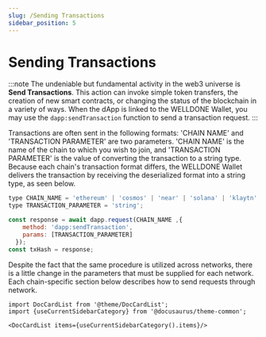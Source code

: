 ```yaml
---
slug: /Sending Transactions
sidebar_position: 5
---
```


# Sending Transactions

:::note
The undeniable but fundamental activity in the web3 universe is **Send Transactions**. This action can invoke simple token transfers, the creation of new smart contracts, or changing the status of the blockchain in a variety of ways. When the dApp is linked to the WELLDONE Wallet, you may use the `dapp:sendTransaction` function to send a transaction request.
:::

Transactions are often sent in the following formats: 'CHAIN NAME' and 'TRANSACTION PARAMETER' are two parameters. 'CHAIN NAME' is the name of the chain to which you wish to join, and 'TRANSACTION PARAMETER' is the value of converting the transaction to a string type. Because each chain's transaction format differs, the WELLDONE Wallet delivers the transaction by receiving the deserialized format into a string type, as seen below.

```javascript
type CHAIN_NAME = 'ethereum' | 'cosmos' | 'near' | 'solana' | 'klaytn' | 'celo' | 'neon' | 'juno';
type TRANSACTION_PARAMETER = 'string'; 

const response = await dapp.request(CHAIN_NAME ,{
    method: 'dapp:sendTransaction',
    params: [TRANSACTION_PARAMETER]
  });
const txHash = response;
```

Despite the fact that the same procedure is utilized across networks, there is a little change in the parameters that must be supplied for each network. Each chain-specific section below describes how to send requests through network.

```mdx-code-block
import DocCardList from '@theme/DocCardList';
import {useCurrentSidebarCategory} from '@docusaurus/theme-common';

<DocCardList items={useCurrentSidebarCategory().items}/>
```